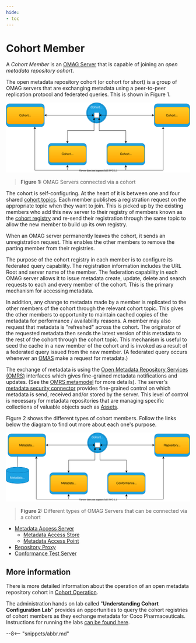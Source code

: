```yaml
---
hide:
- toc
---
```


<!-- SPDX-License-Identifier: CC-BY-4.0 -->
<!-- Copyright Contributors to the ODPi Egeria project 2020. -->

# Cohort Member

A *Cohort Member* is an [OMAG Server](omag-server.md) that is capable of joining an *open metadata repository cohort*.

The open metadata repository cohort (or cohort for short) is a group of OMAG servers that are exchanging metadata using a peer-to-peer replication protocol and federated queries.  This is shown in Figure 1.

![Figure 1](cohort-member.svg)
> **Figure 1:** OMAG Servers connected via a cohort

The cohort is self-configuring.  At the heart of it is between one and four shared
[cohort topics](/egeria-docs/concepts/cohort-events/#cohort-topics).  Each member publishes a registration request on the appropriate topic when they want to join.  This is picked up by the existing members who add this new server to their registry of members known as the [cohort registry](/egeria-docs/concepts/cohort-registry)
and re-send their registration through the same topic to allow the new member to build up its own registry.

When an OMAG server permanently leaves the cohort, it sends an unregistration request.
This enables the other members to remove the parting member from their registries.

The purpose of the cohort registry in each member is to configure its federated query
capability.
The registration information includes the URL Root and server name
of the member.  The federation capability in each OMAG server allows it to issue
metadata create, update, delete and search requests to each and every member of the
cohort.  This is the primary mechanism for accessing metadata.

In addition, any change to metadata made by a member is replicated to the other
members of the cohort through the relevant cohort topic.  This gives the other members
to opportunity to maintain cached copies of the metadata for performance / availability
reasons.  A member may also request that metadata is "refreshed" across the cohort.
The originator of the requested metadata then sends the latest version of this metadata to
the rest of the cohort through the cohort topic.  This mechanism is useful
to seed the cache in a new member of the cohort and is invoked as a result of a
federated query issued from the new member. (A federated query occurs whenever an
[OMAS](/egeria-docs/services/omas) make a request for metadata.)

The exchange of metadata is using the [Open Metadata Repository Services (OMRS)](/egeria-docs/services/omrs)
interfaces which gives fine-grained metadata notifications and updates.
(See the [OMRS metamodel](/egeria-docs/guides/developer/repository-connectors/metamodel/overview) for more details).
The server's [metadata security connector](/egeria-docs/features/metadata-security/overview)
provides fine-grained control on which metadata is send, received and/or stored by the server.
This level of control is necessary for metadata repositories that are managing
specific collections of valuable objects such as 
[Assets](/egeria-docs/concepts/asset).

Figure 2 shows the different types of cohort members.
Follow the links below the diagram to find out more about each one's purpose.

![Figure 2](cohort-member-types.svg)
> **Figure 2:** Different types of OMAG Servers that can be connected via a cohort

* [Metadata Access Server](metadata-access-server.md)
   * [Metadata Access Store](metadata-access-store.md)
   * [Metadata Access Point](metadata-access-point.md)
* [Repository Proxy](repository-proxy.md)
* [Conformance Test Server](conformance-test-server.md)

## More information

There is more detailed information about the operation of an open
metadata repository cohort in 
[Cohort Operation](/egeria-docs/features/cohort-operation/overivew).

The administration hands on lab called "**Understanding Cohort Configuration Lab**"
provides an opportunities to query the cohort registries of cohort members as they
exchange metadata for Coco Pharmaceuticals.
Instructions for running the labs [can be found here](/egeria-docs/education/open-metadata-labs).

--8<-- "snippets/abbr.md"